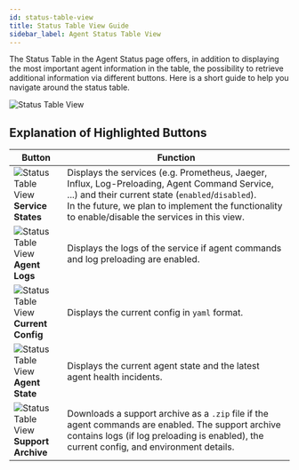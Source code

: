 ```yaml
---
id: status-table-view
title: Status Table View Guide
sidebar_label: Agent Status Table View
---
```


The Status Table in the Agent Status page offers, in addition to displaying the most important agent information in the table, the possibility to retrieve additional information via different buttons.
Here is a short guide to help you navigate around the status table.

![Status Table View](assets/status-table-view-ui.png)

## Explanation of Highlighted Buttons

| Button                                                                          | Function                                                                                                                                                                                                                                                   |
|---------------------------------------------------------------------------------|------------------------------------------------------------------------------------------------------------------------------------------------------------------------------------------------------------------------------------------------------------|
| ![Status Table View](assets/service-states-btn.png)<br /> **Service States**    | Displays the services (e.g. Prometheus, Jaeger, Influx, Log-Preloading, Agent Command Service, ...) and their current state (`enabled`/`disabled`).<br />In the future, we plan to implement the functionality to enable/disable the services in this view. |
| ![Status Table View](assets/logs-btn.png)<br /> **Agent Logs**                  | Displays the logs of the service if agent commands and log preloading are enabled.                                                                                                                                                                         |
| ![Status Table View](assets/config-btn.png)<br /> **Current Config**            | Displays the current config in `yaml` format.                                                                                                                                                                           |
| ![Status Table View](assets/agent-health-icon.png)<br /> **Agent State**        | Displays the current agent state and the latest agent health incidents.                                                                                                                                                                                    |
| ![Status Table View](assets/download-archive-btn.png)<br /> **Support Archive** | Downloads a support archive as a `.zip` file if the agent commands are enabled. The support archive contains logs (if log preloading is enabled), the current config, and environment details.                                                             |
